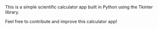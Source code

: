 This is a simple scientific calculator app built in Python using the Tkinter library.

Feel free to contribute and improve this calculator app!
